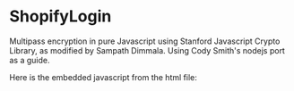 # ShopifyLogin
Multipass encryption in pure Javascript using Stanford Javascript Crypto Library, as modified by Sampath Dimmala.
Using Cody Smith's nodejs port as a guide. 

Here is the embedded javascript from the html file:

<script type="module" src="./multiclass.js"></script> 
<script type="text/javascript" src="sjcl.js"></script> 


<script type="module">

  import ShopifyMultipass from './multiclass.js'
 
  // Construct the Multipassify encoder
  var multipass = new ShopifyMultipass("multipass_key");

  // Create your customer data hash
  var customerData = { email: 'user@email.com' };

  // Generate a Shopify multipass URL to your shop
  var url = multipass.generateUrl(customerData, "yourstore.myshopify.com");
  // For debugging purposes:
  console.log("URL: %s", url);


  // Generates a URL like:  https://yourstorename.myshopify.com/account/login/multipass/<MULTIPASS-TOKEN>

</script>
